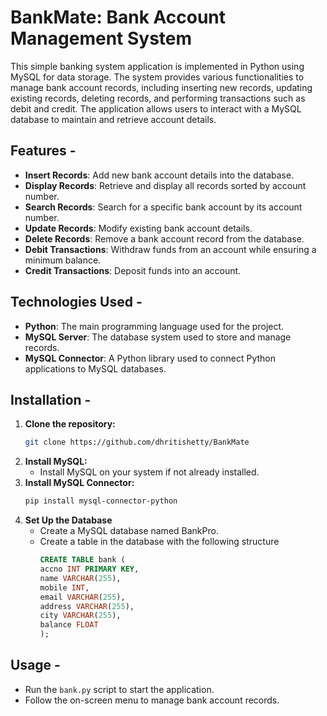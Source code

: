 # BankMate: Bank Account Management System

This simple banking system application is implemented in Python using MySQL for data storage. The system provides various functionalities to manage bank account records, including inserting new records, updating existing records, deleting records, and performing transactions such as debit and credit. The application allows users to interact with a MySQL database to maintain and retrieve account details.

## Features -
- **Insert Records**: Add new bank account details into the database.
- **Display Records**: Retrieve and display all records sorted by account number.
- **Search Records**: Search for a specific bank account by its account number.
- **Update Records**: Modify existing bank account details.
- **Delete Records**: Remove a bank account record from the database.
- **Debit Transactions**: Withdraw funds from an account while ensuring a minimum balance.
- **Credit Transactions**: Deposit funds into an account.

## Technologies Used -
- **Python**: The main programming language used for the project.
- **MySQL Server**: The database system used to store and manage records.
- **MySQL Connector**: A Python library used to connect Python applications to MySQL databases.

## Installation -
1. **Clone the repository:**
    ```bash
    git clone https://github.com/dhritishetty/BankMate
    ```
2. **Install MySQL:**
    - Install MySQL on your system if not already installed.
3. **Install MySQL Connector:**
    ```bash
    pip install mysql-connector-python
    ```
4. **Set Up the Database**
   - Create a MySQL database named BankPro.
   - Create a table in the database with the following structure
      ```sql
      CREATE TABLE bank (
      accno INT PRIMARY KEY,
      name VARCHAR(255),
      mobile INT,
      email VARCHAR(255),
      address VARCHAR(255),
      city VARCHAR(255),
      balance FLOAT
      );
      ```

## Usage -
- Run the `bank.py` script to start the application.
- Follow the on-screen menu to manage bank account records.
